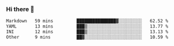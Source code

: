 ### Hi there 👋

<!--
**urzz/urzz** is a ✨ _special_ ✨ repository because its `README.md` (this file) appears on your GitHub profile.

Here are some ideas to get you started:

- 🔭 I’m currently working on ...
- 🌱 I’m currently learning ...
- 👯 I’m looking to collaborate on ...
- 🤔 I’m looking for help with ...
- 💬 Ask me about ...
- 📫 How to reach me: ...
- 😄 Pronouns: ...
- ⚡ Fun fact: ...
-->

<!--START_SECTION:waka-->

```txt
Markdown   59 mins         ███████████████▓░░░░░░░░░   62.52 %
YAML       13 mins         ███▒░░░░░░░░░░░░░░░░░░░░░   13.77 %
INI        12 mins         ███▒░░░░░░░░░░░░░░░░░░░░░   13.13 %
Other      9 mins          ██▓░░░░░░░░░░░░░░░░░░░░░░   10.59 %
```

<!--END_SECTION:waka-->
